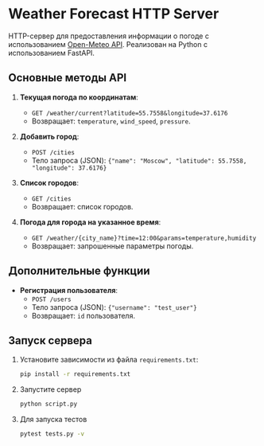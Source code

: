 # Weather Forecast HTTP Server

HTTP-сервер для предоставления информации о погоде с использованием [Open-Meteo API](https://open-meteo.com/). Реализован на Python с использованием FastAPI.

## Основные методы API

1. **Текущая погода по координатам**:
   - `GET /weather/current?latitude=55.7558&longitude=37.6176`
   - Возвращает: `temperature`, `wind_speed`, `pressure`.

2. **Добавить город**:
   - `POST /cities`
   - Тело запроса (JSON): `{"name": "Moscow", "latitude": 55.7558, "longitude": 37.6176}`

3. **Список городов**:
   - `GET /cities`
   - Возвращает: список городов.

4. **Погода для города на указанное время**:
   - `GET /weather/{city_name}?time=12:00&params=temperature,humidity`
   - Возвращает: запрошенные параметры погоды.

## Дополнительные функции

- **Регистрация пользователя**:
  - `POST /users`
  - Тело запроса (JSON): `{"username": "test_user"}`
  - Возвращает: `id` пользователя.

## Запуск сервера

1. Установите зависимости из файла `requirements.txt`:
   ```bash
   pip install -r requirements.txt

2. Запустите сервер
   ```bash
   python script.py
   
3. Для запуска тестов
   ```bash
   pytest tests.py -v